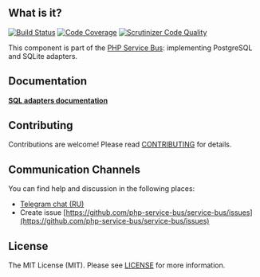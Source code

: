 ## What is it?
[![Build Status](https://travis-ci.org/php-service-bus/storage-sql.svg?branch=v3.3)](https://travis-ci.org/php-service-bus/storage-sql)
[![Code Coverage](https://scrutinizer-ci.com/g/php-service-bus/storage-sql/badges/coverage.png?b=v3.3)](https://scrutinizer-ci.com/g/php-service-bus/storage-sql/?branch=v3.3)
[![Scrutinizer Code Quality](https://scrutinizer-ci.com/g/php-service-bus/storage-sql/badges/quality-score.png?b=v3.3)](https://scrutinizer-ci.com/g/php-service-bus/storage-sql/?branch=v3.3)

This component is part of the [PHP Service Bus](https://github.com/php-service-bus/service-bus): implementing PostgreSQL and SQLite adapters.

## Documentation
[**SQL adapters documentation**](https://github.com/php-service-bus/documentation/blob/master/pages/modules/storage_amp_sql.md)

## Contributing
Contributions are welcome! Please read [CONTRIBUTING](CONTRIBUTING.md) for details.

## Communication Channels
You can find help and discussion in the following places:
* [Telegram chat (RU)](https://t.me/php_service_bus)
* Create issue [https://github.com/php-service-bus/service-bus/issues](https://github.com/php-service-bus/service-bus/issues)

## License

The MIT License (MIT). Please see [LICENSE](LICENSE.md) for more information.
